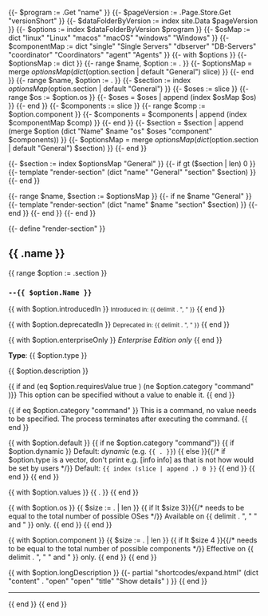 {{- $program := .Get "name" }}
{{- $pageVersion := .Page.Store.Get "versionShort" }}
{{- $dataFolderByVersion := index site.Data $pageVersion }}
{{- $options := index $dataFolderByVersion $program }}
{{- $osMap := dict "linux" "Linux" "macos" "macOS" "windows" "Windows" }}
{{- $componentMap := dict "single" "Single Servers" "dbserver" "DB-Servers" "coordinator" "Coordinators" "agent" "Agents" }}
{{- with $options }}
  {{- $optionsMap := dict }}
  {{- range $name, $option := . }}
    {{- $optionsMap = merge $optionsMap (dict ($option.section | default "General") slice) }}
  {{- end }}
  {{- range $name, $option := . }}
    {{- $section := index $optionsMap ($option.section | default "General") }}
    {{- $oses := slice }}
    {{- range $os := $option.os }}
      {{- $oses = $oses | append (index $osMap $os) }}
    {{- end }}
    {{- $components := slice }}
    {{- range $comp := $option.component }}
      {{- $components = $components | append (index $componentMap $comp) }}
    {{- end }}
    {{- $section = $section | append (merge $option (dict "Name" $name "os" $oses "component" $components)) }}
    {{- $optionsMap = merge $optionsMap (dict ($option.section | default "General") $section) }}
  {{- end }}

  {{- $section := index $optionsMap "General" }}
  {{- if gt ($section | len) 0 }}
    {{- template "render-section" (dict "name" "General" "section" $section) }}
  {{- end }}

  {{- range $name, $section := $optionsMap }}
    {{- if ne $name "General" }}
      {{- template "render-section" (dict "name" $name "section" $section) }}
    {{- end }}
  {{- end }}
{{- end }}

{{- define "render-section" }}
## {{ .name }}

{{ range $option := .section }}
### `--{{ $option.Name }}`

{{ with $option.introducedIn }}
<small>Introduced in: {{ delimit . ", " }}</small>
{{ end }}

{{ with $option.deprecatedIn }}
<small>Deprecated in: {{ delimit . ", " }}</small>
{{ end }}

{{ with $option.enterpriseOnly }}
*Enterprise Edition only*
{{ end }}

**Type**: {{ $option.type }}

{{ $option.description }}

{{ if and (eq $option.requiresValue true ) (ne $option.category "command" )}}
This option can be specified without a value to enable it.
{{ end }}

{{ if eq $option.category "command" }}
This is a command, no value needs to be specified. The process terminates after executing the command.
{{ end }}

{{ with $option.default }}
  {{ if ne $option.category "command"}}
    {{ if $option.dynamic }}
Default: _dynamic_ (e.g. `{{ . }}`)
    {{ else }}{{/* if $option.type is a vector, don't print e.g. [info info] as that is not how would be set by users */}}
Default: `{{ index (slice | append .) 0 }}`
    {{ end }}
  {{ end }}
{{ end }}

{{ with $option.values }}
{{ . }}
{{ end }}

{{ with $option.os }}
  {{ $size := . | len }}
  {{ if lt $size 3}}{{/* needs to be equal to the total number of possible OSes */}}
Available on {{ delimit . ", " " and " }} only.
  {{ end }}
{{ end }}

{{ with $option.component }}
  {{ $size := . | len }}
  {{ if lt $size 4 }}{{/* needs to be equal to the total number of possible components */}}
Effective on {{ delimit . ", " " and " }} only.
  {{ end }}
{{ end }}

{{ with $option.longDescription }}
  {{- partial "shortcodes/expand.html" (dict
    "content" .
    "open"    "open"
    "title"   "Show details"
  ) }}
{{ end }}

---

{{ end }}
{{ end }}
